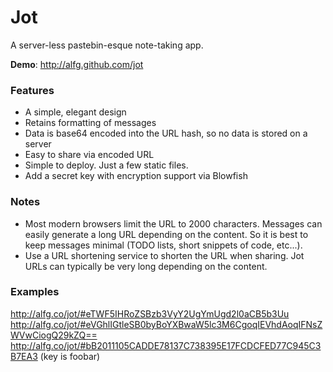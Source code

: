 Jot
=======

A server-less pastebin-esque note-taking app.

**Demo**: http://alfg.github.com/jot

### Features
* A simple, elegant design
* Retains formatting of messages
* Data is base64 encoded into the URL hash, so no data is stored on a server
* Easy to share via encoded URL
* Simple to deploy. Just a few static files.
* Add a secret key with encryption support via Blowfish

### Notes
* Most modern browsers limit the URL to 2000 characters. Messages can easily generate a long URL depending
on the content. So it is best to keep messages minimal (TODO lists, short snippets of code, etc...).
* Use a URL shortening service to shorten the URL when sharing. Jot URLs can typically be very long
depending on the content.

### Examples
http://alfg.co/jot/#eTWF5IHRoZSBzb3VyY2UgYmUgd2l0aCB5b3Uu
http://alfg.co/jot/#eVGhlIGtleSB0byBoYXBwaW5lc3M6CgoqIEVhdAoqIFNsZWVwCiogQ29kZQ==
http://alfg.co/jot/#bB2011105CADDE78137C738395E17FCDCFED77C945C3B7EA3 (key is foobar)
